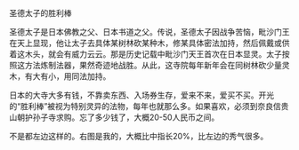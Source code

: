 圣德太子的胜利棒

圣德太子是日本佛教之父、日本书道之父。传说，圣德太子因战争苦恼，毗沙门王在天上显现，他让太子去具体某树林砍某种木，修某具体密法加持，然后佩戴或供着这木头，就会有威力云云。那是历史记载中毗沙门天王首次在日本显灵。太子按照这方法炼制法器，果然奇迹地战胜。从此，这寺院每年新年会在同树林砍少量灵木，有大有小，用同法加持。

日本的大寺大多有钱，不靠卖东西、入场券生存，爱来不来，爱买不买。开光的“胜利棒”被视为特别灵异的法物，每年也就那么多。如果喜欢，必须到奈良信贵山朝护孙子寺求购。忘了多少钱了，大概20-50人民币之间。

不是都左边这样的。右图是我的，大概比中指长20%，比左边的秀气很多。
